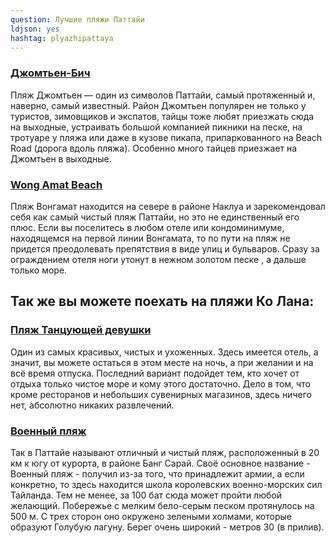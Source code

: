 ```yaml
---
question: Лучшие пляжи Паттайи
ldjson: yes
hashtag: plyazhipattaya
---
```


### [Джомтьен-Бич](https://maps.app.goo.gl/VaMwyKF1YmJCaHU89)

Пляж Джомтьен — один из символов Паттайи, самый протяженный и, наверно, самый известный. Район Джомтьен популярен не только у туристов, зимовщиков и экспатов, тайцы тоже любят приезжать сюда на выходные, устраивать большой компанией пикники на песке, на тротуаре у пляжа или даже в кузове пикапа, припаркованного на Beach Road (дорога вдоль пляжа). Особенно много тайцев приезжает на Джомтьен в выходные.


### [Wong Amat Beach](https://goo.gl/maps/vK1z4VvXsj9pdsqE7)

Пляж Вонгамат находится на севере в районе Наклуа и зарекомендовал себя как самый чистый пляж Паттайи, но это не единственный его плюс. Если вы поселитесь в любом отеле или кондоминимуме, находящемся на первой линии Вонгамата, то по пути на пляж не придется преодолевать препятствия в виде улиц и бульваров. Сразу за ограждением отеля ноги утонут в нежном золотом песке , а дальше только море.

## Так же вы можете поехать на пляжи Ко Лана:

### [Пляж Танцующей девушки](https://goo.gl/maps/hvNSqAkZWj9eaPGC7)

Один из самых красивых, чистых и ухоженных. Здесь имеется отель, а значит, вы можете остаться в этом месте на ночь, а при желании и на всё время отпуска. Последний вариант подойдет тем, кто хочет от отдыха только чистое море и кому этого достаточно. Дело в том, что кроме ресторанов и небольших сувенирных магазинов, здесь ничего нет, абсолютно никаких развлечений.

### [Военный пляж](https://goo.gl/maps/KdzcjSXKFkoYrL8Y9)

Так в Паттайе называют отличный и чистый пляж, расположенный в 20 км к югу от курорта, в районе Банг Сарай. Своё основное название - Военный пляж - получил из-за того, что принадлежит армии, а если конкретно, то здесь находится школа королевских военно-морских сил Тайланда. Тем не менее, за 100 бат сюда может пройти любой желающий. Побережье с мелким бело-серым песком протянулось на 500 м. С трех сторон оно окружено зелеными холмами, которые образуют Голубую лагуну. Берег очень широкий - метров 30 (в прилив).
